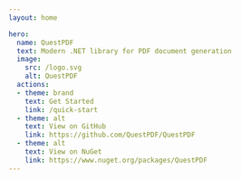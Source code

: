 ```yaml
---
layout: home

hero:
  name: QuestPDF
  text: Modern .NET library for PDF document generation
  image:
    src: /logo.svg
    alt: QuestPDF
  actions:
  - theme: brand
    text: Get Started
    link: /quick-start
  - theme: alt
    text: View on GitHub
    link: https://github.com/QuestPDF/QuestPDF
  - theme: alt
    text: View on NuGet
    link: https://www.nuget.org/packages/QuestPDF
---
```


